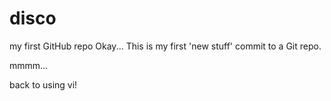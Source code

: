 # disco
my first GitHub repo
Okay... This is my first 'new stuff' commit to a Git repo.

mmmm...

back to using vi!
